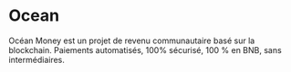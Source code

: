 # Ocean
Océan Money est un projet de revenu communautaire basé sur la blockchain. Paiements automatisés, 100% sécurisé, 100 % en BNB, sans intermédiaires.
